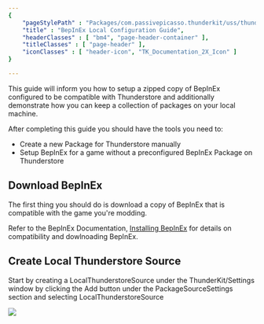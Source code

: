 ```yaml
---
{ 
	"pageStylePath" : "Packages/com.passivepicasso.thunderkit/uss/thunderkit_style.uss",
	"title" : "BepInEx Local Configuration Guide",
	"headerClasses" : [ "bm4", "page-header-container" ],
	"titleClasses" : [ "page-header" ],
	"iconClasses" : [ "header-icon", "TK_Documentation_2X_Icon" ]
}

---
```



This guide will inform you how to setup a zipped copy of BepInEx configured to be compatible with Thunderstore and additionally demonstrate how you can keep a collection of packages on your local machine.

After completing this guide you should have the tools you need to:
* Create a new Package for Thunderstore manually
* Setup BepInEx for a game without a preconfigured BepInEx Package on Thunderstore

## Download BepInEx

The first thing you should do is download a copy of BepInEx that is compatible with the game you're modding.

Refer to the BepInEx Documentation, [Installing BepInEx](https://docs.bepinex.dev/articles/user_guide/installation/index.html) for details on compatibility and dowlnoading BepInEx.

## Create Local Thunderstore Source

Start by creating a LocalThunderstoreSource under the ThunderKit/Settings window by clicking the Add button under the PackageSourceSettings section and selecting LocalThunderstoreSource

![](Packages/com.passivepicasso.thunderkit/Documentation/graphics/Tutorials/NewGameBepInEx/NewLocalThunderstoreSource.png)